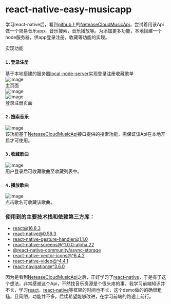 # react-native-easy-musicapp
学习react-native后，看到[github](https://github.com)上的[NeteaseCloudMusicApi](https://github.com/Binaryify/NeteaseCloudMusicApi)，尝试着用该Api做一个简易音乐app，音乐搜索，音乐播放等。为添加更多功能，本地搭建一个node服务器，供app登录注册，收藏等功能的实现。

实现功能  
### `1.登录注册`  
基于本地搭建的服务器[local-node-server](https://github.com/zhuhuying/local-node-server)实现登录注册收藏歌单  
![image](https://github.com/zhuhuying/my_resource/blob/master/images/mainscreen.jpg)  
主页面  
![image](https://github.com/zhuhuying/my_resource/blob/master/images/login.jpg)  
![image](https://github.com/zhuhuying/my_resource/blob/master/images/register.jpg)  
登录注册页面  

### `2.搜索音乐`  
![image](https://github.com/zhuhuying/my_resource/blob/master/images/search.jpg)  
该功能基于[NeteaseCloudMusicApi](https://github.com/Binaryify/NeteaseCloudMusicApi)接口提供的搜索功能，需保证该Api在本地开启才可使用。  

### `3.收藏歌曲`  
![image](https://github.com/zhuhuying/my_resource/blob/master/images/collect.jpg)  
用户登录后可收藏歌曲至收藏列表中。  

### `4.播放歌曲`  
![image](https://github.com/zhuhuying/my_resource/blob/master/images/musicplayer.jpg)  
点击歌名可收藏该歌曲。 

### 使用到的主要技术栈和依赖第三方库：  

* [react@16.8.3](https://github.com/facebook/react)  
* [react-native@0.59.3](https://github.com/facebook/react-native)  
* [react-native-gesture-handler@1.1.0](https://github.com/kmagiera/react-native-gesture-handler)  
* [react-native-screens@^1.0.0-alpha.22](https://github.com/kmagiera/react-native-screens)  
* [@react-native-community/async-storage](https://github.com/react-native-community/async-storage)  
* [react-native-vector-icons@^6.4.2](https://github.com/oblador/react-native-vector-icons)  
* [react-native-video@^4.4.1](https://github.com/react-native-community/react-native-video)  
* [react-navigation@^3.6.0](https://github.com/react-navigation/react-navigation)  

因为是看到[NeteaseCloudMusicApi](https://github.com/Binaryify/NeteaseCloudMusicApi)之后，正好学习了[react-native](https://github.com/facebook/react-native)，于是有了这个想法，非常感谢这个Api，不然找音乐资源是个很头疼的事。我学习前端知识并不长，学习[react](https://github.com/facebook/react)，[react-native](https://github.com/facebook/react-native)等框架的时间也不长，这个demo做的的确很粗糙，且简陋，功能并不多，后续希望能够改进，在学习前端的路途上前行。






